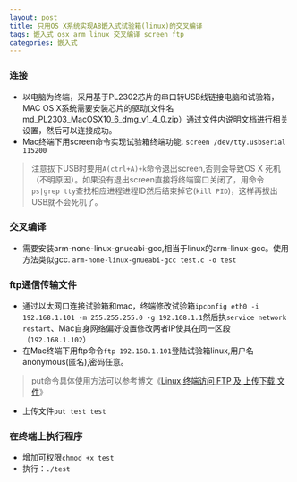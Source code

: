 ```yaml
---
layout: post
title: 只用OS X系统实现A8嵌入式试验箱(linux)的交叉编译
tags: 嵌入式 osx arm linux 交叉编译 screen ftp 
categories: 嵌入式
---
```


### 连接
+ 以电脑为终端，采用基于PL2302芯片的串口转USB线链接电脑和试验箱，MAC OS X系统需要安装芯片的驱动(文件名md_PL2303_MacOSX10_6_dmg_v1_4_0.zip）通过文件内说明文档进行相关设置，然后可以连接成功。
+ Mac终端下用screen命令实现试验箱终端功能.
`screen /dev/tty.usbserial 115200`
>注意拔下USB时要用`A(ctrl+A)+k`命令退出screen,否则会导致OS X 死机（不明原因）。如果没有退出screen直接将终端窗口关闭了，用命令`ps|grep tty`查找相应进程进程ID然后结束掉它(`kill PID`)，这样再拔出USB就不会死机了。

### 交叉编译
+ 需要安装arm-none-linux-gnueabi-gcc,相当于linux的arm-linux-gcc。使用方法类似gcc.
`arm-none-linux-gnueabi-gcc test.c -o test`

### ftp通信传输文件
+ 通过以太网口连接试验箱和mac，终端修改试验箱`ipconfig eth0 -i 192.168.1.101 -m 255.255.255.0 -g 192.168.1.1`然后执`service network restart`、Mac自身网络偏好设置修改两者IP使其在同一区段（`192.168.1.102`）
+ 在Mac终端下用ftp命令`ftp 192.168.1.101`登陆试验箱linux,用户名anonymous(匿名),密码任意。
>put命令具体使用方法可以参考博文《[Linux 终端访问 FTP 及 上传下载 文件](http://blog.csdn.net/tianlesoftware/article/details/5818990)》

+ 上传文件`put test test`

### 在终端上执行程序
+ 增加可权限`chmod +x test`
+ 执行：`./test`
